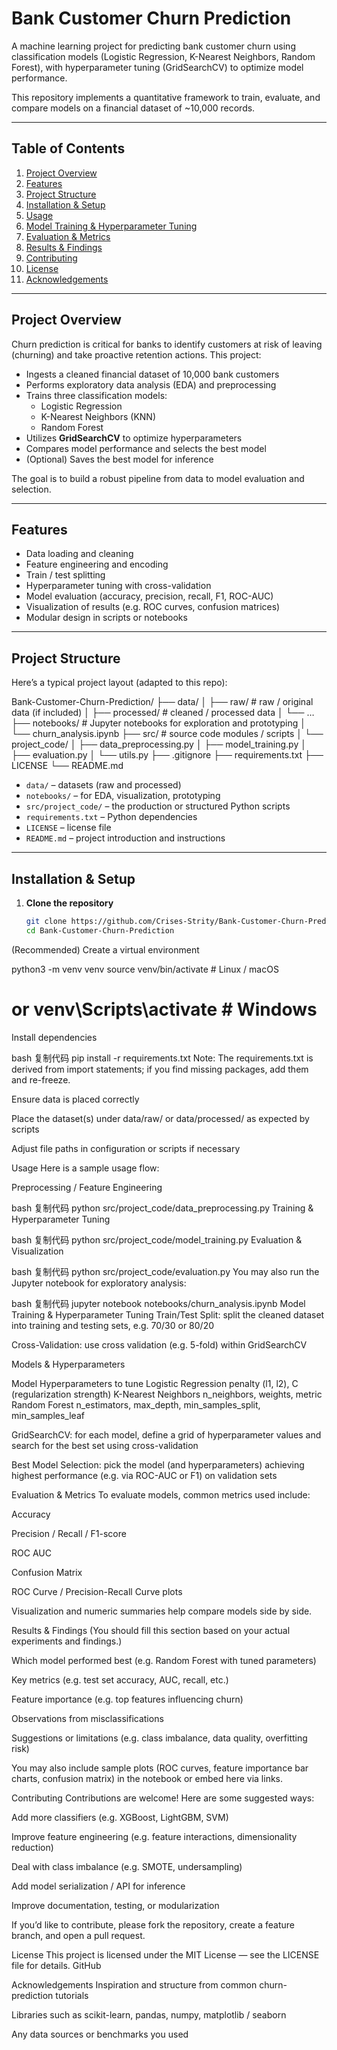 # Bank Customer Churn Prediction

A machine learning project for predicting bank customer churn using classification models (Logistic Regression, K-Nearest Neighbors, Random Forest), with hyperparameter tuning (GridSearchCV) to optimize model performance.  

This repository implements a quantitative framework to train, evaluate, and compare models on a financial dataset of ~10,000 records.  

---

## Table of Contents

1. [Project Overview](#project-overview)  
2. [Features](#features)  
3. [Project Structure](#project-structure)  
4. [Installation & Setup](#installation--setup)  
5. [Usage](#usage)  
6. [Model Training & Hyperparameter Tuning](#model-training--hyperparameter-tuning)  
7. [Evaluation & Metrics](#evaluation--metrics)  
8. [Results & Findings](#results--findings)  
9. [Contributing](#contributing)  
10. [License](#license)  
11. [Acknowledgements](#acknowledgements)  

---

## Project Overview

Churn prediction is critical for banks to identify customers at risk of leaving (churning) and take proactive retention actions. This project:

- Ingests a cleaned financial dataset of 10,000 bank customers  
- Performs exploratory data analysis (EDA) and preprocessing  
- Trains three classification models:
  - Logistic Regression  
  - K-Nearest Neighbors (KNN)  
  - Random Forest  
- Utilizes **GridSearchCV** to optimize hyperparameters  
- Compares model performance and selects the best model  
- (Optional) Saves the best model for inference

The goal is to build a robust pipeline from data to model evaluation and selection.

---

## Features

- Data loading and cleaning  
- Feature engineering and encoding  
- Train / test splitting  
- Hyperparameter tuning with cross-validation  
- Model evaluation (accuracy, precision, recall, F1, ROC-AUC)  
- Visualization of results (e.g. ROC curves, confusion matrices)  
- Modular design in scripts or notebooks  

---

## Project Structure

Here’s a typical project layout (adapted to this repo):

Bank-Customer-Churn-Prediction/
├── data/
│ ├── raw/ # raw / original data (if included)
│ ├── processed/ # cleaned / processed data
│ └── …
├── notebooks/ # Jupyter notebooks for exploration and prototyping
│ └── churn_analysis.ipynb
├── src/ # source code modules / scripts
│ └── project_code/
│ ├── data_preprocessing.py
│ ├── model_training.py
│ ├── evaluation.py
│ └── utils.py
├── .gitignore
├── requirements.txt
├── LICENSE
└── README.md


- `data/` – datasets (raw and processed)  
- `notebooks/` – for EDA, visualization, prototyping  
- `src/project_code/` – the production or structured Python scripts  
- `requirements.txt` – Python dependencies  
- `LICENSE` – license file  
- `README.md` – project introduction and instructions  

---

## Installation & Setup

1. **Clone the repository**

   ```bash
   git clone https://github.com/Crises-Strity/Bank-Customer-Churn-Prediction.git
   cd Bank-Customer-Churn-Prediction
(Recommended) Create a virtual environment


python3 -m venv venv
source venv/bin/activate         # Linux / macOS
# or venv\Scripts\activate       # Windows
Install dependencies

bash
复制代码
pip install -r requirements.txt
Note: The requirements.txt is derived from import statements; if you find missing packages, add them and re-freeze.

Ensure data is placed correctly

Place the dataset(s) under data/raw/ or data/processed/ as expected by scripts

Adjust file paths in configuration or scripts if necessary

Usage
Here is a sample usage flow:

Preprocessing / Feature Engineering

bash
复制代码
python src/project_code/data_preprocessing.py
Training & Hyperparameter Tuning

bash
复制代码
python src/project_code/model_training.py
Evaluation & Visualization

bash
复制代码
python src/project_code/evaluation.py
You may also run the Jupyter notebook for exploratory analysis:

bash
复制代码
jupyter notebook notebooks/churn_analysis.ipynb
Model Training & Hyperparameter Tuning
Train/Test Split: split the cleaned dataset into training and testing sets, e.g. 70/30 or 80/20

Cross-Validation: use cross validation (e.g. 5-fold) within GridSearchCV

Models & Hyperparameters

Model	Hyperparameters to tune
Logistic Regression	penalty (l1, l2), C (regularization strength)
K-Nearest Neighbors	n_neighbors, weights, metric
Random Forest	n_estimators, max_depth, min_samples_split, min_samples_leaf

GridSearchCV: for each model, define a grid of hyperparameter values and search for the best set using cross-validation

Best Model Selection: pick the model (and hyperparameters) achieving highest performance (e.g. via ROC-AUC or F1) on validation sets

Evaluation & Metrics
To evaluate models, common metrics used include:

Accuracy

Precision / Recall / F1-score

ROC AUC

Confusion Matrix

ROC Curve / Precision-Recall Curve plots

Visualization and numeric summaries help compare models side by side.

Results & Findings
(You should fill this section based on your actual experiments and findings.)

Which model performed best (e.g. Random Forest with tuned parameters)

Key metrics (e.g. test set accuracy, AUC, recall, etc.)

Feature importance (e.g. top features influencing churn)

Observations from misclassifications

Suggestions or limitations (e.g. class imbalance, data quality, overfitting risk)

You may also include sample plots (ROC curves, feature importance bar charts, confusion matrix) in the notebook or embed here via links.

Contributing
Contributions are welcome! Here are some suggested ways:

Add more classifiers (e.g. XGBoost, LightGBM, SVM)

Improve feature engineering (e.g. feature interactions, dimensionality reduction)

Deal with class imbalance (e.g. SMOTE, undersampling)

Add model serialization / API for inference

Improve documentation, testing, or modularization

If you’d like to contribute, please fork the repository, create a feature branch, and open a pull request.

License
This project is licensed under the MIT License — see the LICENSE file for details. 
GitHub

Acknowledgements
Inspiration and structure from common churn-prediction tutorials

Libraries such as scikit-learn, pandas, numpy, matplotlib / seaborn

Any data sources or benchmarks you used

